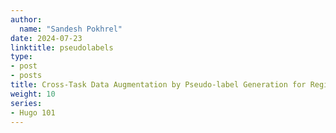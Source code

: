```yaml
---
author:
  name: "Sandesh Pokhrel"
date: 2024-07-23
linktitle: pseudolabels
type:
- post
- posts
title: Cross-Task Data Augmentation by Pseudo-label Generation for Region Based Coronary Artery Instance Segmentation (2024 DEMI MICCAI)
weight: 10
series:
- Hugo 101
---
```



